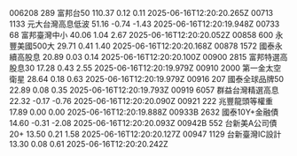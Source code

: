 006208	289	富邦台50	110.37	0.12	0.11	2025-06-16T12:20:20.265Z
00713	1133	元大台灣高息低波	51.16	-0.74	-1.43	2025-06-16T12:20:19.948Z
00733	68	富邦臺灣中小	40.06	1.04	2.67	2025-06-16T12:20:20.052Z
00858	600	永豐美國500大	29.71	0.41	1.40	2025-06-16T12:20:20.168Z
00878	1572	國泰永續高股息	20.89	0.03	0.14	2025-06-16T12:20:20.100Z
00900	2815	富邦特選高股息30	17.28	0.43	2.55	2025-06-16T12:20:19.979Z
00910	2000	第一金太空衛星	28.64	0.18	0.63	2025-06-16T12:20:19.979Z
00916	207	國泰全球品牌50	22.89	0.08	0.35	2025-06-16T12:20:19.793Z
00919	6057	群益台灣精選高息	22.32	-0.17	-0.76	2025-06-16T12:20:20.090Z
00921	222	兆豐龍頭等權重	17.89	0.00	0.00	2025-06-16T12:20:19.888Z
00933B	2632	國泰10Y+金融債	14.60	-0.31	-2.08	2025-06-16T12:20:20.093Z
00942B	552	台新美A公司債20+	13.50	0.21	1.58	2025-06-16T12:20:20.127Z
00947	1129	台新臺灣IC設計	13.30	0.08	0.61	2025-06-16T12:20:20.242Z